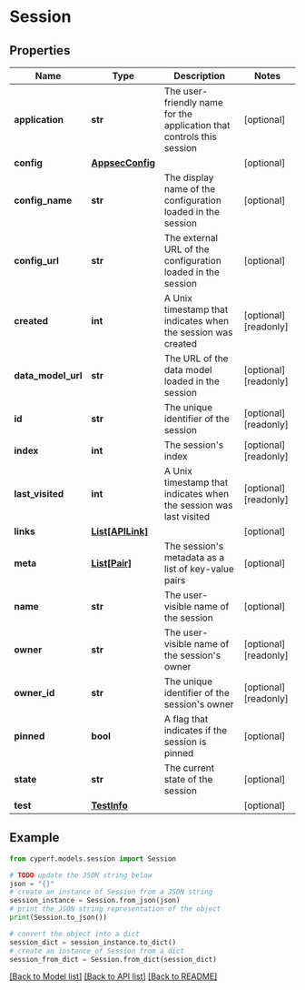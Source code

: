 # Session


## Properties

Name | Type | Description | Notes
------------ | ------------- | ------------- | -------------
**application** | **str** | The user-friendly name for the application that controls this session | [optional] 
**config** | [**AppsecConfig**](AppsecConfig.md) |  | [optional] 
**config_name** | **str** | The display name of the configuration loaded in the session | [optional] 
**config_url** | **str** | The external URL of the configuration loaded in the session | [optional] 
**created** | **int** | A Unix timestamp that indicates when the session was created | [optional] [readonly] 
**data_model_url** | **str** | The URL of the data model loaded in the session | [optional] [readonly] 
**id** | **str** | The unique identifier of the session | [optional] [readonly] 
**index** | **int** | The session&#39;s index | [optional] [readonly] 
**last_visited** | **int** | A Unix timestamp that indicates when the session was last visited | [optional] [readonly] 
**links** | [**List[APILink]**](APILink.md) |  | [optional] 
**meta** | [**List[Pair]**](Pair.md) | The session&#39;s metadata as a list of key-value pairs | [optional] 
**name** | **str** | The user-visible name of the session | [optional] 
**owner** | **str** | The user-visible name of the session&#39;s owner | [optional] [readonly] 
**owner_id** | **str** | The unique identifier of the session&#39;s owner | [optional] [readonly] 
**pinned** | **bool** | A flag that indicates if the session is pinned | [optional] 
**state** | **str** | The current state of the session | [optional] 
**test** | [**TestInfo**](TestInfo.md) |  | [optional] 

## Example

```python
from cyperf.models.session import Session

# TODO update the JSON string below
json = "{}"
# create an instance of Session from a JSON string
session_instance = Session.from_json(json)
# print the JSON string representation of the object
print(Session.to_json())

# convert the object into a dict
session_dict = session_instance.to_dict()
# create an instance of Session from a dict
session_from_dict = Session.from_dict(session_dict)
```
[[Back to Model list]](../README.md#documentation-for-models) [[Back to API list]](../README.md#documentation-for-api-endpoints) [[Back to README]](../README.md)


